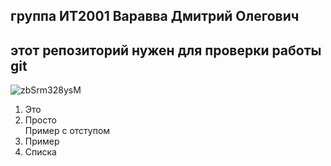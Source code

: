 ## группа ИТ2001 Варавва Дмитрий Олегович

## этот репозиторий нужен для проверки работы git


![zbSrm328ysM](https://user-images.githubusercontent.com/125732168/219856030-bfffade4-725d-4425-ad2d-e63cc256516e.jpg)

1. Это
2. Просто  
    Пример с отступом
4. Пример
5. Списка
